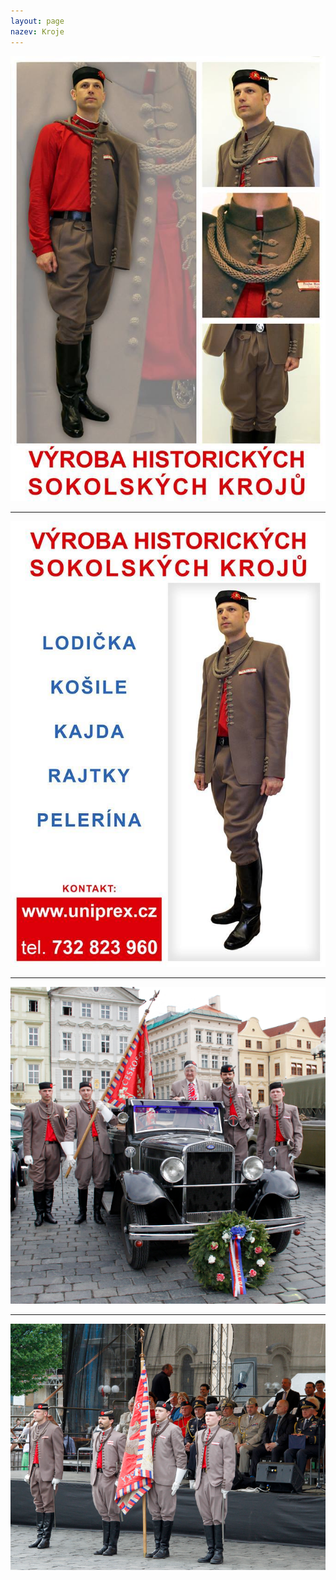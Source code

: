```yaml
---
layout: page
nazev: Kroje
---
```


![2016-12-23-kroj-1.jpg](/soubory/2016-12-23-kroj-1.jpg)

---

![2016-12-23-kroj-2.jpg](/soubory/2016-12-23-kroj-2.jpg)

---

![2016-12-23-kroj-3.jpg](/soubory/2016-12-23-kroj-3.png)

---

![2016-12-23-kroj-4.jpg](/soubory/2016-12-23-kroj-4.png)